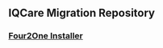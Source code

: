 ## IQCare Migration Repository

### [Four2One Installer](http://iqtools.azurewebsites.net/apps/Four2One/beta/publish.htm)